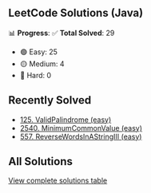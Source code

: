 ## LeetCode Solutions (Java)

📊 **Progress**:
✅ **Total Solved**: 29
- 🟢 Easy: 25
- 🟡 Medium: 4
- 🔴 Hard: 0

## Recently Solved
- [125. ValidPalindrome (easy)](src/easy/_125_ValidPalindrome.java)
- [2540. MinimumCommonValue (easy)](src/easy/_2540_MinimumCommonValue.java)
- [557. ReverseWordsInAStringIII (easy)](src/easy/_557_ReverseWordsInAStringIII.java)

## All Solutions
[View complete solutions table](solutions.md)
